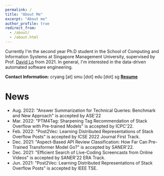 ```yaml
---
permalink: /
title: "About Me"
excerpt: "About me"
author_profile: true
redirect_from: 
  - /about/
  - /about.html
---
```


Currently I'm the second year Ph.D student in the School of Computing and Information Systems at Singapore Management University, supervised by Prof. [David Lo](http://www.mysmu.edu/faculty/davidlo/) from 2021. In general, I'm interested in the data-driven automated software engineering.

**Contact Information:** cryang [at] smu [dot] edu [dot] sg   [**Resume**](http://autumn-city.github.io/files/resume.pdf) 

# News
+ Aug. 2022: "Answer Summarization for Technical Queries: Benchmark and New Approach" is accepted by ASE'22
+ Mar. 2022: "PTM4Tag: Sharpening Tag Recommendation of Stack Overflow with Pre-trained Models" is accepted by ICPC'22.
+ Feb. 2022: "Post2Vec: Learning Distributed Representations of Stack Overflow Posts" is accepted by ICSE 2022 Journal First Track.
+ Dec. 2021: "Aspect-Based API Review Classification: How Far Can Pre-Trained Transformer Model Go?" is accepted by SANER'22. 
+ Dec. 2021: "Efficient Search of Live-Coding Screencasts from Online Videos" is accepted by SANER'22 ERA Track. 
+ Jun. 2021: "Post2Vec: Learning Distributed Representations of Stack Overflow Posts" is accepted by IEEE TSE. 

